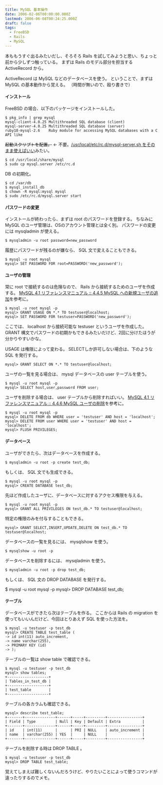 ```yaml
---
title: MySQL 基本操作
date: 2006-02-06T00:00:00.000Z
lastmod: 2006-06-08T00:24:25.000Z
draft: false
tags:
  - FreeBSD
  - Rails
  - MySQL
---
```


本ももうすぐ出るみたいだし、そろそろ Rails を試してみようと思い、ちょっと前から少しずつ触っている。 まずは Rails のモデル部分を担当する ActiveRecord から。

ActiveRecord は MySQL などのデータベースを使う。 ということで、まずは MySQL の基本動作から覚える。 （時間が無いので、殴り書きで）

#### インストール

FreeBSD の場合、以下のパッケージをインストールした。

```
$ pkg_info | grep mysql
mysql-client-4.0.25 Multithreaded SQL database (client)
mysql-server-4.0.25 Multithreaded SQL database (server)
ruby18-mysql-2.6    Ruby module for accessing MySQL databases with a C API like
```

~~起動スクリプトを配置。~~ ← 不要。[/usr/local/etc/rc.d/mysql-server.sh をそのまま使えばいい](https://www.machu.jp/diary/20060206.html#c01 "\[otsune] 起動スクリプトですがportsからインストールしたのであれば /usr/local/etc/rc.d/mysql-s..")みたい。

```
$ cd /usr/local/share/mysql
$ sudo cp mysql.server /etc/rc.d
```

DB の初期化。

```
$ cd /var/db
$ mysql_install_db
$ chown -R mysql:mysql mysql
$ sudo /etc/rc.d/mysql.server start
```

#### パスワードの変更

インストールが終わったら、まずは root のパスワードを登録する。 ちなみに MySQL のユーザ管理は、OSのアカウント管理とは全く別。 パスワードの変更には mysqladmin が使える。

```
$ mysqladmin -u root password=new_password
```

履歴にパスワードが残るのが嫌なら、 SQL 文で変えることもできる。

```
$ mysql -u root mysql
mysql> SET PASSWORD FOR root=PASSWORD('new_password');
```

#### ユーザの管理

常に root で接続するのは危険なので、 Rails から接続するためのユーザを作成する。 [MySQL 4.1 リファレンスマニュアル :: 4.4.5 MySQL への新規ユーザの追加](http://dev.mysql.com/doc/refman/4.1/ja/adding-users.html)を参考に。

```
$ mysql -u root mysql -p
mysql> GRANT USAGE ON *.* TO testuser@localhost;
mysql> SET PASSWORD FOR testuser=PASSWORD('new_password');
```

ここでは、 localhost から接続可能な testuser というユーザを作成した。 GRANT 構文でパスワードの初期かもできるみたいだけど、2回に分けたほうが分かりやすいかな。

USAGE は権限によって変わる。 SELECTしか許可しない場合は、下のような SQL を発行する。

```
mysql> GRANT SELECT ON *.* TO testuser@localhost;
```

ユーザの一覧を見る場合は、 mysql データベースの user テーブルを使う。

```
$ mysql -u root mysql -p
mysql> SELECT host,user,password FROM user;
```

ユーザを削除する場合は、 user テーブルから削除すればいい。 [MySQL 4.1 リファレンスマニュアル :: 4.4.6 MySQL ユーザの削除](http://dev.mysql.com/doc/refman/4.1/ja/drop-user.html)を参考に。

```
$ mysql -u root mysql -p
mysql> DELETE FROM db WHERE user = 'testuser' AND host = 'localhost';
mysql> DELETE FROM user WHERE user = 'testuser' AND host = 'localhost';
mysql> FLUSH PRIVILEGES;
```

#### データベース

ユーザができたら、次はデータベースを作成する。

```
$ mysqladmin -u root -p create test_db;
```

もしくは、 SQL 文でも生成できる。

```
$ mysql -u root mysql -p
mysql> CREATE DATABASE test_db;
```

先ほど作成したユーザに、データベースに対するアクセス権限を与える。

```
$ mysql -u root mysql -p
mysql> GRANT ALL PRIVILEGES ON test_db.* TO testuser@localhost;
```

特定の権限のみを付与することもできる。

```
mysql> GRANT SELECT,INSERT,UPDATE,DELETE ON test_db.* TO testuser@localhost;
```

データベースの一覧を見るには、 mysqlshow を使う。

```
$ mysqlshow -u root -p
```

データベースを削除するには、 mysqladmin を使う。

```
$ mysqladmin -u root -p drop test_db;
```

もしくは、 SQL 文の DROP DATABASE を発行する。

$ mysql -u root mysql -p mysql> DROP DATABASE test\_db;

#### テーブル

データベースができたら次はテーブルを作る。 ここからは Rails の migration を使ってもいいんだけど、今回はとりあえず SQL を使った方法を。

```
$ mysql -u testuser -p test_db
mysql> CREATE TABLE test_table (
-> id int(11) auto_increment,
-> name varchar(255),
-> PRIMARY KEY (id)
-> );
```

テーブルの一覧は show table で確認できる。

```
$ mysql -u testuser -p test_db
mysql> show tables;
+-------------------+
| Tables_in_test_db |
+-------------------+
| test_table        |
+-------------------+
```

テーブルの各カラムも確認できる。

```
mysql> describe test_table;
+-------+--------------+------+-----+---------+----------------+
| Field | Type         | Null | Key | Default | Extra          |
+-------+--------------+------+-----+---------+----------------+
| id    | int(11)      |      | PRI | NULL    | auto_increment |
| name  | varchar(255) | YES  |     | NULL    |                |
+-------+--------------+------+-----+---------+----------------+
```

テーブルを削除する時は DROP TABLE 。

```
$ mysql -u testuser -p test_db
mysql> DROP TABLE test_table;
```

覚えてしまえば難しくないんだろうけど、やりたいことによって使うコマンドが違ったりするのでメモ。
